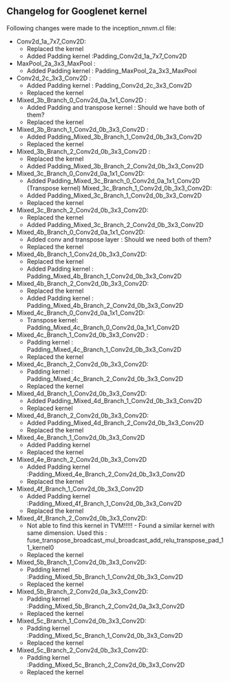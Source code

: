 ## Changelog for Googlenet kernel
Following changes were made to the inception_nnvm.cl file:
- Conv2d_1a_7x7_Conv2D:
	- Replaced the kernel
	- Added Padding kernel :Padding_Conv2d_1a_7x7_Conv2D
- MaxPool_2a_3x3_MaxPool :
	- Added Padding kernel : Padding_MaxPool_2a_3x3_MaxPool
- Conv2d_2c_3x3_Conv2D :
	- Added Padding kernel : Padding_Conv2d_2c_3x3_Conv2D
	- Replaced the kernel
- Mixed_3b_Branch_0_Conv2d_0a_1x1_Conv2D :
	- Added Padding and transpose kernel : Should we have both of them?
	- Replaced the kernel
- Mixed_3b_Branch_1_Conv2d_0b_3x3_Conv2D :
	- Added Padding_Mixed_3b_Branch_1_Conv2d_0b_3x3_Conv2D
	- Replaced the kernel
- Mixed_3b_Branch_2_Conv2d_0b_3x3_Conv2D :
	- Replaced the kernel
	- Added Padding_Mixed_3b_Branch_2_Conv2d_0b_3x3_Conv2D
- Mixed_3c_Branch_0_Conv2d_0a_1x1_Conv2D:
	- Added Padding_Mixed_3c_Branch_0_Conv2d_0a_1x1_Conv2D (Transpose kernel)
Mixed_3c_Branch_1_Conv2d_0b_3x3_Conv2D: 
	- Added Padding_Mixed_3c_Branch_1_Conv2d_0b_3x3_Conv2D
	- Replaced the kernel
- Mixed_3c_Branch_2_Conv2d_0b_3x3_Conv2D:
	- Replaced the kernel
	- Added Padding_Mixed_3c_Branch_2_Conv2d_0b_3x3_Conv2D
- Mixed_4b_Branch_0_Conv2d_0a_1x1_Conv2D:
	- Added conv and transpose layer : Should we need both of them?
	- Replaced the kernel
- Mixed_4b_Branch_1_Conv2d_0b_3x3_Conv2D:
	- Replaced the kernel
	- Added Padding kernel : Padding_Mixed_4b_Branch_1_Conv2d_0b_3x3_Conv2D
- Mixed_4b_Branch_2_Conv2d_0b_3x3_Conv2D:
	- Replaced the kernel
	- Added Padding kernel : Padding_Mixed_4b_Branch_2_Conv2d_0b_3x3_Conv2D
- Mixed_4c_Branch_0_Conv2d_0a_1x1_Conv2D:
	- Transpose kernel: Padding_Mixed_4c_Branch_0_Conv2d_0a_1x1_Conv2D
- Mixed_4c_Branch_1_Conv2d_0b_3x3_Conv2D :
	- Padding kernel : Padding_Mixed_4c_Branch_1_Conv2d_0b_3x3_Conv2D
	- Replaced the kernel
- Mixed_4c_Branch_2_Conv2d_0b_3x3_Conv2D: 
	- Padding kernel : Padding_Mixed_4c_Branch_2_Conv2d_0b_3x3_Conv2D
	- Replaced the kernel
- Mixed_4d_Branch_1_Conv2d_0b_3x3_Conv2D:
	- Added Padding_Mixed_4d_Branch_1_Conv2d_0b_3x3_Conv2D
	- Replaced kernel
- Mixed_4d_Branch_2_Conv2d_0b_3x3_Conv2D:
	- Added Padding_Mixed_4d_Branch_2_Conv2d_0b_3x3_Conv2D
	- Replaced the kernel
- Mixed_4e_Branch_1_Conv2d_0b_3x3_Conv2D
	- Added Padding kernel 
	- Replaced the kernel
- Mixed_4e_Branch_2_Conv2d_0b_3x3_Conv2D
	- Added Padding kernel :Padding_Mixed_4e_Branch_2_Conv2d_0b_3x3_Conv2D
	- Replaced the kernel
- Mixed_4f_Branch_1_Conv2d_0b_3x3_Conv2D
	- Added Padding kernel :Padding_Mixed_4f_Branch_1_Conv2d_0b_3x3_Conv2D
	- Replaced the kernel
- Mixed_4f_Branch_2_Conv2d_0b_3x3_Conv2D: 
	- Not able to find this kernel in TVM!!!!! - Found a similar kernel with same dimension. Used this : fuse_transpose_broadcast_mul_broadcast_add_relu_transpose_pad_11_kernel0
	- Replaced the kernel 
- Mixed_5b_Branch_1_Conv2d_0b_3x3_Conv2D:
	- Padding kernel :Padding_Mixed_5b_Branch_1_Conv2d_0b_3x3_Conv2D
	- Replaced the kernel
- Mixed_5b_Branch_2_Conv2d_0a_3x3_Conv2D:
	- Padding kernel :Padding_Mixed_5b_Branch_2_Conv2d_0a_3x3_Conv2D
	- Replaced the kernel
- Mixed_5c_Branch_1_Conv2d_0b_3x3_Conv2D:
	- Padding kernel :Padding_Mixed_5c_Branch_1_Conv2d_0b_3x3_Conv2D
	- Replaced the kernel
- Mixed_5c_Branch_2_Conv2d_0b_3x3_Conv2D:
	- Padding kernel :Padding_Mixed_5c_Branch_2_Conv2d_0b_3x3_Conv2D
	- Replaced the kernel

